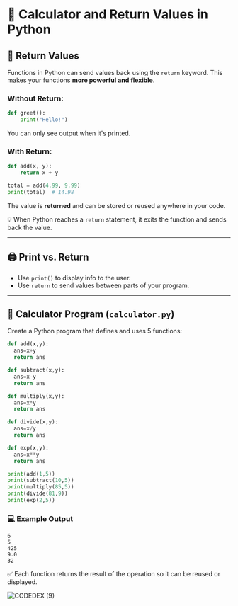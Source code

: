 # 🔢 Calculator and Return Values in Python

## 🎁 Return Values
Functions in Python can send values back using the `return` keyword. This makes your functions **more powerful and flexible**.

### Without Return:
```python
def greet():
    print("Hello!")
```
You can only see output when it's printed.

### With Return:
```python
def add(x, y):
    return x + y

total = add(4.99, 9.99)
print(total)  # 14.98
```
The value is **returned** and can be stored or reused anywhere in your code.

💡 When Python reaches a `return` statement, it exits the function and sends back the value.

---

## 🖨️ Print vs. Return
- Use `print()` to display info to the user.
- Use `return` to send values between parts of your program.

---

## 🛒 Calculator Program (`calculator.py`)
Create a Python program that defines and uses 5 functions:

```python
def add(x,y):
  ans=x+y
  return ans

def subtract(x,y):
  ans=x-y
  return ans

def multiply(x,y):
  ans=x*y
  return ans

def divide(x,y):
  ans=x/y
  return ans

def exp(x,y):
  ans=x**y
  return ans

print(add(1,5))
print(subtract(10,5))
print(multiply(85,5))
print(divide(81,9))
print(exp(2,5))
```

### 💻 Example Output
```
6
5
425
9.0
32
```

✅ Each function returns the result of the operation so it can be reused or displayed.

![CODEDEX (9)](https://github.com/user-attachments/assets/bd126c21-299b-46bb-9922-7cf97e74a923)

